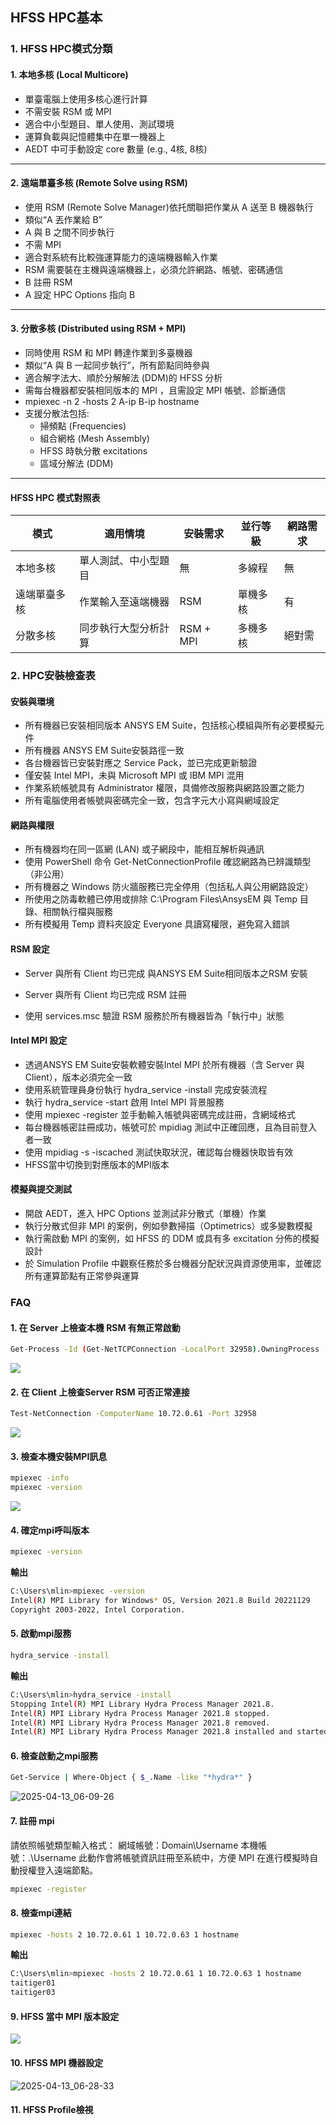 HFSS HPC基本
---
### 1. HFSS HPC模式分類


#### 1. 本地多核 (Local Multicore)
- 單臺電腦上使用多核心進行計算
- 不需安裝 RSM 或 MPI
- 適合中小型題目、單人使用、測試環境
- 運算負載與記憶體集中在單一機器上
- AEDT 中可手動設定 core 數量 (e.g., 4核, 8核)

---

#### 2. 遠端單臺多核 (Remote Solve using RSM)
- 使用 RSM (Remote Solve Manager)依托關聯把作業从 A 送至 B 機器執行
- 類似“A 丟作業給 B”
- A 與 B 之間不同步執行
- 不需 MPI
- 適合對系統有比較強運算能力的遠端機器輸入作業
- RSM 需要裝在主機與遠端機器上，必須允許網路、帳號、密碼通信
- B 註冊 RSM
- A 設定 HPC Options 指向 B
---

#### 3. 分散多核 (Distributed using RSM + MPI)
- 同時使用 RSM 和 MPI 轉達作業到多臺機器
- 類似“A 與 B 一起同步執行”，所有節點同時參與
- 適合解字法大、順於分解解法 (DDM)的 HFSS 分析
- 需每台機器都安裝相同版本的 MPI ，且需設定 MPI 帳號、診斷通信
- mpiexec -n 2 -hosts 2 A-ip B-ip hostname
- 支援分散法包括:
  - 掃頻點 (Frequencies)
  - 組合網格 (Mesh Assembly)
  - HFSS 時執分散 excitations
  - 區域分解法 (DDM)

---

#### HFSS HPC 模式對照表

| 模式             | 適用情境           | 安裝需求     | 並行等級 | 網路需求 |
|----------------------|------------------------|------------------|----------------|-------------|
| 本地多核         | 單人測試、中小型題目 | 無               | 多線程         | 無          |
| 遠端單臺多核     | 作業輸入至遠端機器     | RSM              | 單機多核       | 有          |
| 分散多核         | 同步執行大型分析計算   | RSM + MPI        | 多機多核       | 絕對需      |

### 2. HPC安裝檢查表
#### 安裝與環境

- 所有機器已安裝相同版本 ANSYS EM Suite，包括核心模組與所有必要模擬元件
- 所有機器 ANSYS EM Suite安裝路徑一致
- 各台機器皆已安裝對應之 Service Pack，並已完成更新驗證
- 僅安裝 Intel MPI，未與 Microsoft MPI 或 IBM MPI 混用
- 作業系統帳號具有 Administrator 權限，具備修改服務與網路設置之能力
- 所有電腦使用者帳號與密碼完全一致，包含字元大小寫與網域設定

#### 網路與權限

- 所有機器均在同一區網 (LAN) 或子網段中，能相互解析與通訊
- 使用 PowerShell 命令 Get-NetConnectionProfile 確認網路為已辨識類型（非公用）
- 所有機器之 Windows 防火牆服務已完全停用（包括私人與公用網路設定）
- 所使用之防毒軟體已停用或排除 C:\Program Files\AnsysEM 與 Temp 目錄、相關執行檔與服務
- 所有模擬用 Temp 資料夾設定 Everyone 具讀寫權限，避免寫入錯誤

#### RSM 設定

- Server 與所有 Client 均已完成 與ANSYS EM Suite相同版本之RSM 安裝

- Server 與所有 Client 均已完成 RSM 註冊

- 使用 services.msc 驗證 RSM 服務於所有機器皆為「執行中」狀態

#### Intel MPI 設定

- 透過ANSYS EM Suite安裝軟體安裝Intel MPI 於所有機器（含 Server 與 Client），版本必須完全一致
- 使用系統管理員身份執行 hydra\_service -install 完成安裝流程
- 執行 hydra\_service -start 啟用 Intel MPI 背景服務
- 使用 mpiexec -register 並手動輸入帳號與密碼完成註冊，含網域格式
- 每台機器帳密註冊成功，帳號可於 mpidiag 測試中正確回應，且為目前登入者一致
- 使用 mpidiag -s  -iscached 測試快取狀況，確認每台機器快取皆有效
- HFSS當中切換到對應版本的MPI版本

#### 模擬與提交測試

- 開啟 AEDT，進入 HPC Options 並測試非分散式（單機）作業
- 執行分散式但非 MPI 的案例，例如參數掃描（Optimetrics）或多變數模擬
- 執行需啟動 MPI 的案例，如 HFSS 的 DDM 或具有多 excitation 分佈的模擬設計
- 於 Simulation Profile 中觀察任務於多台機器分配狀況與資源使用率，並確認所有運算節點有正常參與運算


### FAQ

#### 1. 在 Server 上檢查本機 RSM 有無正常啟動
```bash
Get-Process -Id (Get-NetTCPConnection -LocalPort 32958).OwningProcess
```
![](./assets/2025-04-12_19-41-17.png)

#### 2. 在 Client 上檢查Server RSM 可否正常連接
```bash
Test-NetConnection -ComputerName 10.72.0.61 -Port 32958
```
![](./assets/2025-04-12_19-50-23.png)


#### 3. 檢查本機安裝MPI訊息 

```bash
mpiexec -info
mpiexec -version
```
![](./assets/2025-04-12_20-15-52.png)


#### 4. 確定mpi呼叫版本

```bash
mpiexec -version
```

**輸出**
```bash
C:\Users\mlin>mpiexec -version
Intel(R) MPI Library for Windows* OS, Version 2021.8 Build 20221129
Copyright 2003-2022, Intel Corporation.
```

#### 5. 啟動mpi服務

```bash
hydra_service -install
```
**輸出**
```bash
C:\Users\mlin>hydra_service -install
Stopping Intel(R) MPI Library Hydra Process Manager 2021.8.
Intel(R) MPI Library Hydra Process Manager 2021.8 stopped.
Intel(R) MPI Library Hydra Process Manager 2021.8 removed.
Intel(R) MPI Library Hydra Process Manager 2021.8 installed and started.
```


#### 6. 檢查啟動之mpi服務
```bash
Get-Service | Where-Object { $_.Name -like "*hydra*" }
```
![2025-04-13_06-09-26](/assets/2025-04-13_06-09-26.png)



#### 7. 註冊 mpi
請依照帳號類型輸入格式：
網域帳號：Domain\Username
本機帳號：.\Username
此動作會將帳號資訊註冊至系統中，方便 MPI 在進行模擬時自動授權登入遠端節點。
```bash
mpiexec -register
```


#### 8. 檢查mpi連結

```bash
mpiexec -hosts 2 10.72.0.61 1 10.72.0.63 1 hostname
```

**輸出**
```bash
C:\Users\mlin>mpiexec -hosts 2 10.72.0.61 1 10.72.0.63 1 hostname
taitiger01
taitiger03
```

#### 9. HFSS 當中 MPI 版本設定
![](./assets/2025-04-12_12-47-39.png)

#### 10. HFSS MPI 機器設定

![2025-04-13_06-28-33](/assets/2025-04-13_06-28-33.png)

#### 11. HFSS Profile檢視

